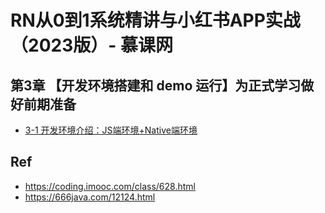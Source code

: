 # RN从0到1系统精讲与小红书APP实战（2023版）- 慕课网

## 第3章 【开发环境搭建和 demo 运行】为正式学习做好前期准备

* [3-1 开发环境介绍：JS端环境+Native端环境](./03-01)

## Ref

* <https://coding.imooc.com/class/628.html>
* <https://666java.com/12124.html>